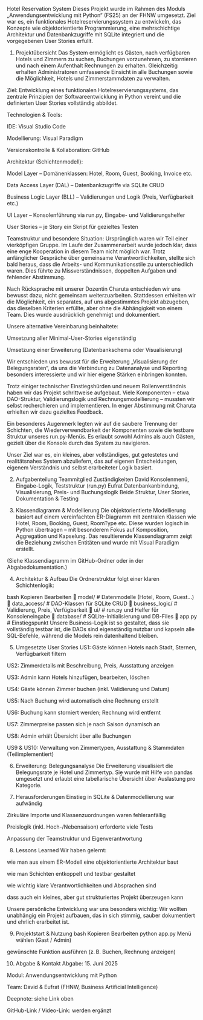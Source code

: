 Hotel Reservation System
Dieses Projekt wurde im Rahmen des Moduls „Anwendungsentwicklung mit Python“ (FS25) an der FHNW umgesetzt. Ziel war es, ein funktionales Hotelreservierungssystem zu entwickeln, das Konzepte wie objektorientierte Programmierung, eine mehrschichtige Architektur und Datenbankzugriffe mit SQLite integriert und die vorgegebenen User Stories erfüllt.

1. Projektübersicht
Das System ermöglicht es Gästen, nach verfügbaren Hotels und Zimmern zu suchen, Buchungen vorzunehmen, zu stornieren und nach einem Aufenthalt Rechnungen zu erhalten. Gleichzeitig erhalten Administratoren umfassende Einsicht in alle Buchungen sowie die Möglichkeit, Hotels und Zimmerstammdaten zu verwalten.

Ziel: Entwicklung eines funktionalen Hotelreservierungssystems, das zentrale Prinzipien der Softwareentwicklung in Python vereint und die definierten User Stories vollständig abbildet.

Technologien & Tools:

IDE: Visual Studio Code

Modellierung: Visual Paradigm

Versionskontrolle & Kollaboration: GitHub

Architektur (Schichtenmodell):

Model Layer – Domänenklassen: Hotel, Room, Guest, Booking, Invoice etc.

Data Access Layer (DAL) – Datenbankzugriffe via SQLite CRUD

Business Logic Layer (BLL) – Validierungen und Logik (Preis, Verfügbarkeit etc.)

UI Layer – Konsolenführung via run.py, Eingabe- und Validierungshelfer

User Stories – je Story ein Skript für gezieltes Testen

Teamstruktur und besondere Situation:
Ursprünglich waren wir Teil einer vierköpfigen Gruppe. Im Laufe der Zusammenarbeit wurde jedoch klar, dass eine enge Kooperation in diesem Team nicht möglich war. Trotz anfänglicher Gespräche über gemeinsame Verantwortlichkeiten, stellte sich bald heraus, dass die Arbeits- und Kommunikationsstile zu unterschiedlich waren. Dies führte zu Missverständnissen, doppelten Aufgaben und fehlender Abstimmung.

Nach Rücksprache mit unserer Dozentin Charuta entschieden wir uns bewusst dazu, nicht gemeinsam weiterzuarbeiten. Stattdessen erhielten wir die Möglichkeit, ein separates, auf uns abgestimmtes Projekt abzugeben, das dieselben Kriterien erfüllte, aber ohne die Abhängigkeit von einem Team. Dies wurde ausdrücklich genehmigt und dokumentiert.

Unsere alternative Vereinbarung beinhaltete:

Umsetzung aller Minimal-User-Stories eigenständig

Umsetzung einer Erweiterung (Datenbankschema oder Visualisierung)

Wir entschieden uns bewusst für die Erweiterung „Visualisierung der Belegungsraten“, da uns die Verbindung zu Datenanalyse und Reporting besonders interessierte und wir hier eigene Stärken einbringen konnten.

Trotz einiger technischer Einstiegshürden und neuem Rollenverständnis haben wir das Projekt schrittweise aufgebaut. Viele Komponenten – etwa DAO-Struktur, Validierungslogik und Rechnungsmodellierung – mussten wir selbst recherchieren und implementieren. In enger Abstimmung mit Charuta erhielten wir dazu gezieltes Feedback.

Ein besonderes Augenmerk legten wir auf die saubere Trennung der Schichten, die Wiederverwendbarkeit der Komponenten sowie die testbare Struktur unseres run.py-Menüs. Es erlaubt sowohl Admins als auch Gästen, gezielt über die Konsole durch das System zu navigieren.

Unser Ziel war es, ein kleines, aber vollständiges, gut getestetes und realitätsnahes System abzuliefern, das auf eigenen Entscheidungen, eigenem Verständnis und selbst erarbeiteter Logik basiert.

2. Aufgabenteilung
Teammitglied	Zuständigkeiten
David	Konsolenmenü, Eingabe-Logik, Teststruktur (run.py)
Eufrat	Datenbankanbindung, Visualisierung, Preis- und Buchungslogik
Beide	Struktur, User Stories, Dokumentation & Testing

3. Klassendiagramm & Modellierung
Die objektorientierte Modellierung basiert auf einem vereinfachten ER-Diagramm mit zentralen Klassen wie Hotel, Room, Booking, Guest, RoomType etc. Diese wurden logisch in Python übertragen – mit besonderem Fokus auf Komposition, Aggregation und Kapselung. Das resultierende Klassendiagramm zeigt die Beziehung zwischen Entitäten und wurde mit Visual Paradigm erstellt.

(Siehe Klassendiagramm im GitHub-Ordner oder in der Abgabedokumentation.)

4. Architektur & Aufbau
Die Ordnerstruktur folgt einer klaren Schichtenlogik:

bash
Kopieren
Bearbeiten
📁 model/              # Datenmodelle (Hotel, Room, Guest...)
📁 data_access/        # DAO-Klassen für SQLite CRUD
📁 business_logic/     # Validierung, Preis, Verfügbarkeit
📁 ui/                 # run.py und Helfer für Konsoleneingabe
📁 database/           # SQLite-Initialisierung und DB-Files
📄 app.py              # Einstiegspunkt
Unsere Business-Logik ist so gestaltet, dass sie vollständig testbar ist, die DAOs sind eigenständig nutzbar und kapseln alle SQL-Befehle, während die Models rein datenhaltend bleiben.

5. Umgesetzte User Stories
US1: Gäste können Hotels nach Stadt, Sternen, Verfügbarkeit filtern

US2: Zimmerdetails mit Beschreibung, Preis, Ausstattung anzeigen

US3: Admin kann Hotels hinzufügen, bearbeiten, löschen

US4: Gäste können Zimmer buchen (inkl. Validierung und Datum)

US5: Nach Buchung wird automatisch eine Rechnung erstellt

US6: Buchung kann storniert werden; Rechnung wird entfernt

US7: Zimmerpreise passen sich je nach Saison dynamisch an

US8: Admin erhält Übersicht über alle Buchungen

US9 & US10: Verwaltung von Zimmertypen, Ausstattung & Stammdaten (Teilimplementiert)

6. Erweiterung: Belegungsanalyse
Die Erweiterung visualisiert die Belegungsrate je Hotel und Zimmertyp. Sie wurde mit Hilfe von pandas umgesetzt und erlaubt eine tabellarische Übersicht über Auslastung pro Kategorie.

7. Herausforderungen
Einstieg in SQLite & Datenmodellierung war aufwändig

Zirkuläre Importe und Klassenzuordnungen waren fehleranfällig

Preislogik (inkl. Hoch-/Nebensaison) erforderte viele Tests

Anpassung der Teamstruktur und Eigenverantwortung

8. Lessons Learned
Wir haben gelernt:

wie man aus einem ER-Modell eine objektorientierte Architektur baut

wie man Schichten entkoppelt und testbar gestaltet

wie wichtig klare Verantwortlichkeiten und Absprachen sind

dass auch ein kleines, aber gut strukturiertes Projekt überzeugen kann

Unsere persönliche Entwicklung war uns besonders wichtig: Wir wollten unabhängig ein Projekt aufbauen, das in sich stimmig, sauber dokumentiert und ehrlich erarbeitet ist.

9. Projektstart & Nutzung
bash
Kopieren
Bearbeiten
python app.py
Menü wählen (Gast / Admin)

gewünschte Funktion ausführen (z. B. Buchen, Rechnung anzeigen)

10. Abgabe & Kontakt
Abgabe: 15. Juni 2025

Modul: Anwendungsentwicklung mit Python

Team: David & Eufrat (FHNW, Business Artificial Intelligence)

Deepnote: siehe Link oben

GitHub-Link / Video-Link: werden ergänzt


